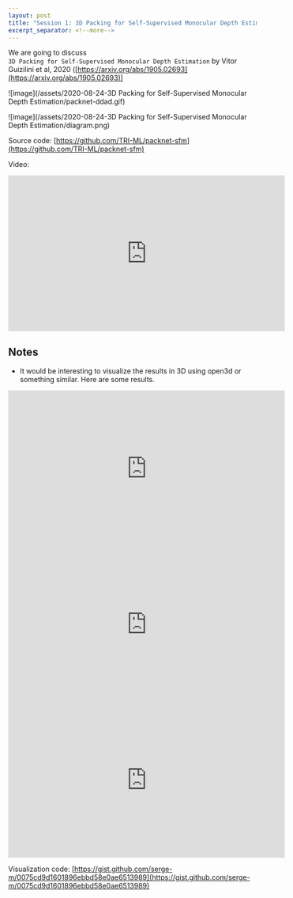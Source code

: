 ```yaml
---
layout: post
title: "Session 1: 3D Packing for Self-Supervised Monocular Depth Estimation"
excerpt_separator: <!--more-->
---
```


We are going to discuss  
`3D Packing for Self-Supervised Monocular Depth Estimation`
by Vitor Guizilini et al, 2020 ([https://arxiv.org/abs/1905.02693](https://arxiv.org/abs/1905.02693))


![image](/assets/2020-08-24-3D Packing for Self-Supervised Monocular Depth Estimation/packnet-ddad.gif)

<!--more-->

![image](/assets/2020-08-24-3D Packing for Self-Supervised Monocular Depth Estimation/diagram.png)

Source code: [https://github.com/TRI-ML/packnet-sfm](https://github.com/TRI-ML/packnet-sfm)

Video: 

<iframe width="560" height="315" src="https://www.youtube.com/embed/b62iDkLgGSI" frameborder="0" allow="accelerometer; autoplay; encrypted-media; gyroscope; picture-in-picture" allowfullscreen></iframe>


## Notes

* It would be interesting to visualize the results in 3D using open3d or something similar.
Here are some results.

<iframe width="560" height="315" src="https://www.youtube.com/embed/L9Pp-9yODhQ" frameborder="0" allow="accelerometer; autoplay; encrypted-media; gyroscope; picture-in-picture" allowfullscreen></iframe>


<iframe width="560" height="315" src="https://www.youtube.com/embed/lJ0u4eS_Bxc" frameborder="0" allow="accelerometer; autoplay; encrypted-media; gyroscope; picture-in-picture" allowfullscreen></iframe>


<iframe width="560" height="315" src="https://www.youtube.com/embed/PIcjGjoEua0" frameborder="0" allow="accelerometer; autoplay; encrypted-media; gyroscope; picture-in-picture" allowfullscreen></iframe>


Visualization code: [https://gist.github.com/serge-m/0075cd9d1601896ebbd58e0ae6513989](https://gist.github.com/serge-m/0075cd9d1601896ebbd58e0ae6513989)





